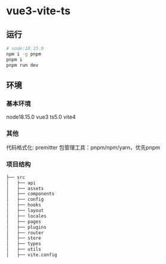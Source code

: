# vue3-vite-ts

## 运行

```bash
# node:18.15.0
npm i -g pnpm
pnpm i
pnpm run dev
```

## 环境

### 基本环境

node18.15.0
vue3
ts5.0
vite4

### 其他

代码格式化: premitter
包管理工具：pnpm/npm/yarn，优先pnpm

### 项目结构

```txt
├── src
│   ├── api
│   ├── assets
│   ├── components
│   ├── config
│   ├── hooks
│   ├── layout
│   ├── locales
│   ├── pages
│   ├── plugins
│   ├── router
│   ├── store
│   ├── types
│   ├── utils
│   ├── vite.config
```
